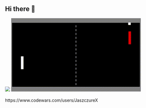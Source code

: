 ## Hi there 👋
<img src="https://www.codewars.com/users/JaszczureX/badges/large">
<img src="pong.gif"">
<br>
<br>
https://www.codewars.com/users/JaszczureX

